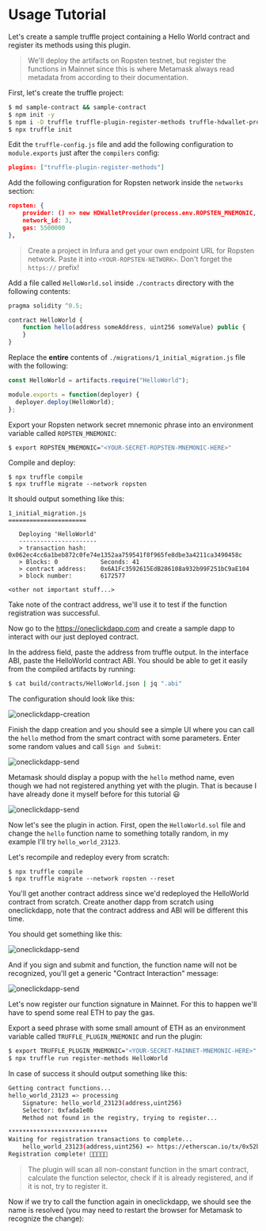 # Usage Tutorial

Let's create a sample truffle project containing a Hello World contract and register its methods using this plugin.

> We'll deploy the artifacts on Ropsten testnet, but register the functions in Mainnet since this is where Metamask always read metadata from according to their documentation.

First, let's create the truffle project:

```sh
$ md sample-contract && sample-contract
$ npm init -y
$ npm i -D truffle truffle-plugin-register-methods truffle-hdwallet-provider
$ npx truffle init
```

Edit the `truffle-config.js` file and add the following configuration to `module.exports` just after the `compilers` config:

```json
plugins: ["truffle-plugin-register-methods"]
```

Add the following configuration for Ropsten network inside the `networks` section:

```json
ropsten: {
    provider: () => new HDWalletProvider(process.env.ROPSTEN_MNEMONIC, `<YOUR-ROPSTEN-ENDPOINT>`),
    network_id: 3,
    gas: 5500000
},
```

> Create a project in Infura and get your own endpoint URL for Ropsten network. Paste it into `<YOUR-ROPSTEN-NETWORK>`. Don't forget the `https://` prefix!

Add a file called `HelloWorld.sol` inside `./contracts` directory with the following contents:

```js
pragma solidity ^0.5;

contract HelloWorld {
    function hello(address someAddress, uint256 someValue) public {
    }
}
```

Replace the **entire** contents of `./migrations/1_initial_migration.js` file with the following:

```js
const HelloWorld = artifacts.require("HelloWorld");

module.exports = function(deployer) {
  deployer.deploy(HelloWorld);
};
```

Export your Ropsten network secret mnemonic phrase into an environment variable called `ROPSTEN_MNEMONIC`:

```sh
$ export ROPSTEN_MNEMONIC="<YOUR-SECRET-ROPSTEN-MNEMONIC-HERE>"
```

Compile and deploy:

```
$ npx truffle compile
$ npx truffle migrate --network ropsten
```

It should output something like this:

```
1_initial_migration.js
======================

   Deploying 'HelloWorld'
   ----------------------
   > transaction hash:    0x062ec4cc6a1beb872c0fe74e1352aa759541f8f965fe8dbe3a4211ca3490458c
   > Blocks: 0            Seconds: 41
   > contract address:    0x6A1Fc3592615EdB286108a932b99F251bC9aE104
   > block number:        6172577

<other not important stuff...>
```

Take note of the contract address, we'll use it to test if the function registration was successful.

Now go to the https://oneclickdapp.com and create a sample dapp to interact with our just deployed contract.

In the address field, paste the address from truffle output. In the interface ABI, paste the HelloWorld  contract ABI. You should be able to get it easily from the compiled artifacts by running:

```sh
$ cat build/contracts/HelloWorld.json | jq ".abi"
```

The configuration should look like this:

![oneclickdapp-creation](docs/oneclickdapp-creation.png)

Finish the dapp creation and you should see a simple UI where you can call the `hello` method from the smart contract with some parameters. Enter some random values and call `Sign and Submit`:

![oneclickdapp-send](docs/oneclickdapp-send.png)

Metamask should display a popup with the `hello` method name, even though we had not registered anything yet with the plugin. That is because I have already done it myself before for this tutorial 😃

![oneclickdapp-send](docs/oneclickdapp-send-hello.png)

Now let's see the plugin in action. First, open the `HelloWorld.sol` file and change the `hello` function name to something totally random, in my example I'll try `hello_world_23123`.

Let's recompile and redeploy every from scratch:

```
$ npx truffle compile
$ npx truffle migrate --network ropsten --reset
```

You'll get another contract address since we'd redeployed the HelloWorld contract from scratch. Create another dapp from scratch using oneclickdapp, note that the contract address and ABI will be different this time.

You should get something like this:

![oneclickdapp-send](docs/oneclickdapp-send-random.png)

And if you sign and submit and function, the function name will not be recognized, you'll get a generic "Contract Interaction" message:

![oneclickdapp-send](docs/oneclickdapp-send-hello-random.png)

Let's now register our function signature in Mainnet. For this to happen we'll have to spend some real ETH to pay the gas.

Export a seed phrase with some small amount of ETH as an environment variable called `TRUFFLE_PLUGIN_MNEMONIC` and run the plugin:

```sh
$ export TRUFFLE_PLUGIN_MNEMONIC="<YOUR-SECRET-MAINNET-MNEMONIC-HERE>"
$ npx truffle run register-methods HelloWorld
```

In case of success it should output something like this:

```sh
Getting contract functions...
hello_world_23123 => processing
	Signature: hello_world_23123(address,uint256)
	Selector: 0xfada1e0b
	Method not found in the registry, trying to register...

****************************
Waiting for registration transactions to complete...
	hello_world_23123(address,uint256) => https://etherscan.io/tx/0x52b566d47712aa69b71ba73573f796463ad33d5719bed16f5d28e62174844592
Registration complete! 🎉🎉🎉🎉🎉
```

> The plugin will scan all non-constant function in the smart contract, calculate the function selector, check if it is already registered, and if it is not, try to register it.

Now if we try to call the function again in oneclickdapp, we should see the name is resolved (you may need to restart the browser for Metamask to recognize the change):

